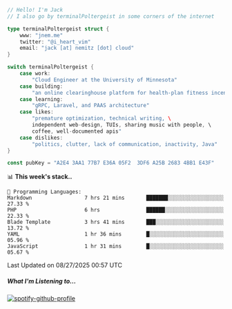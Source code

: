 ```go
// Hello! I'm Jack
// I also go by terminalPoltergeist in some corners of the internet

type terminalPoltergeist struct {
    www: "jnem.me"
    twitter: "@i_heart_vim"
    email: "jack [at] nemitz [dot] cloud"
}

switch terminalPoltergeist {
    case work:
        "Cloud Engineer at the University of Minnesota"
    case building:
        "an online clearinghouse platform for health-plan fitness incentive programs"
    case learning:
        "gRPC, Laravel, and PAAS architecture"
    case likes:
        "premature optimization, technical writing, \
        independent web-design, TUIs, sharing music with people, \
        coffee, well-documented apis"
    case dislikes:
        "politics, clutter, lack of communication, inactivity, Java"
}

const pubKey = "A2E4 3AA1 77B7 E36A 05F2  3DF6 A25B 2683 4BB1 E43F"
```

<!--START_SECTION:waka-->
📊 **This week's stack..** 

```text
💬 Programming Languages: 
Markdown                 7 hrs 21 mins       ███████░░░░░░░░░░░░░░░░░░   27.33 % 
PHP                      6 hrs               ██████░░░░░░░░░░░░░░░░░░░   22.33 % 
Blade Template           3 hrs 41 mins       ███░░░░░░░░░░░░░░░░░░░░░░   13.72 % 
YAML                     1 hr 36 mins        █░░░░░░░░░░░░░░░░░░░░░░░░   05.96 % 
JavaScript               1 hr 31 mins        █░░░░░░░░░░░░░░░░░░░░░░░░   05.67 % 
```


 Last Updated on 08/27/2025 00:57 UTC
<!--END_SECTION:waka-->

##### What I'm Listening to...

[![spotify-github-profile](https://jnem.me/listening-item?maxAge=2592000)](https://jnem.me/listening)
